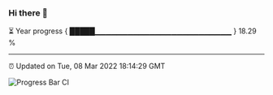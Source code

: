### Hi there 👋

⏳ Year progress { █████▁▁▁▁▁▁▁▁▁▁▁▁▁▁▁▁▁▁▁▁▁▁▁▁▁ } 18.29 %

---

⏰ Updated on Tue, 08 Mar 2022 18:14:29 GMT

![Progress Bar CI](https://github.com/liununu/liununu/workflows/Progress%20Bar%20CI/badge.svg)
